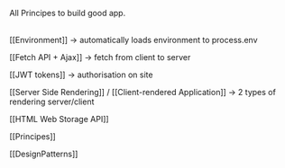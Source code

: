 All Principes to build good app.<br><br>

[[Environment]] ->   automatically loads environment to process.env<br>

[[Fetch API + Ajax]] -> fetch from client to server<br>

[[JWT tokens]] -> authorisation on site<br>

[[Server Side Rendering]] / [[Client-rendered Application]] -> 2 types of rendering server/client<br>

[[HTML Web Storage API]]

[[Principes]]

[[DesignPatterns]]

